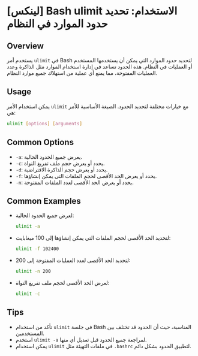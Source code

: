 # [لينكس] Bash ulimit الاستخدام: تحديد حدود الموارد في النظام

## Overview
يستخدم أمر `ulimit` في Bash لتحديد حدود الموارد التي يمكن أن يستخدمها المستخدم أو العمليات في النظام. هذه الحدود تساعد في إدارة استخدام الموارد مثل الذاكرة وعدد العمليات المفتوحة، مما يمنع أي عملية من استهلاك جميع موارد النظام.

## Usage
يمكن استخدام الأمر `ulimit` مع خيارات مختلفة لتحديد الحدود. الصيغة الأساسية للأمر هي:

```bash
ulimit [options] [arguments]
```

## Common Options
- `-a`: يعرض جميع الحدود الحالية.
- `-c`: يحدد أو يعرض حجم ملف تفريغ النواة.
- `-d`: يحدد أو يعرض حجم الذاكرة الافتراضية.
- `-f`: يحدد أو يعرض الحد الأقصى لحجم الملفات التي يمكن إنشاؤها.
- `-n`: يحدد أو يعرض الحد الأقصى لعدد الملفات المفتوحة.

## Common Examples
- لعرض جميع الحدود الحالية:
  ```bash
  ulimit -a
  ```

- لتحديد الحد الأقصى لحجم الملفات التي يمكن إنشاؤها إلى 100 ميغابايت:
  ```bash
  ulimit -f 102400
  ```

- لتحديد الحد الأقصى لعدد العمليات المفتوحة إلى 200:
  ```bash
  ulimit -n 200
  ```

- لعرض الحد الأقصى لحجم ملف تفريغ النواة:
  ```bash
  ulimit -c
  ```

## Tips
- تأكد من استخدام `ulimit` في جلسة Bash المناسبة، حيث أن الحدود قد تختلف بين المستخدمين.
- استخدم `ulimit -a` لمراجعة جميع الحدود قبل تعديل أي منها.
- يمكن استخدام `ulimit` في ملفات التهيئة مثل `.bashrc` لتطبيق الحدود بشكل دائم.